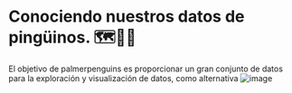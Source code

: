 # Conociendo nuestros datos de pingüinos. 🗺🧭🐧
El objetivo de palmerpenguins es proporcionar un gran conjunto de datos para la exploración y visualización de datos, como alternativa 
![image](https://github.com/andrethydavid/ping-inos./assets/72534486/c83daf31-8b73-4f31-a488-889edf09e521)
